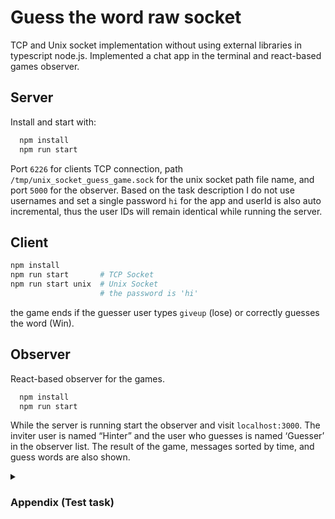 
# Guess the word raw socket
TCP and Unix socket implementation without using external libraries in typescript node.js. Implemented a chat app in the terminal and react-based games observer.

## Server
  Install and start with:
```bash
  npm install
  npm run start
```
  Port `6226` for clients TCP connection, path `/tmp/unix_socket_guess_game.sock` for the unix socket path file name, and port `5000` for the observer.
  Based on the task description I do not use usernames and set a single password `hi` for the app and userId is also auto incremental, thus the user IDs will remain identical while running the server.

## Client
  ```bash
  npm install
  npm run start       # TCP Socket
  npm run start unix  # Unix Socket
                      # the password is 'hi'
  ```
  the game ends if the guesser user types `giveup` (lose) or correctly guesses the word (Win).

## Observer
  React-based observer for the games.
```bash
  npm install
  npm run start
```
While the server is running start the observer and visit `localhost:3000`. The inviter user is named “Hinter” and the user who guesses is named ‘Guesser’ in the observer list. The result of the game, messages sorted by time, and guess words are also shown.

<details>
  <summary>
<h3>Appendix (Test task) </h3>
  </summary>

  
  Using a language of choice from the following:

- Rust
- Typescript
- Python
- C/C++

Without using external libraries (unless neccessary), write two applications. These applications will be a client and a server app.
They will communicate over a TCP socket and the exact "protocol" on top of that is up to you. 
Note: using just utf8 strings will have a negative impact on the judgement (hint - custom binary protocol is expected).

Upon connection - the server must send a message to the client - initiating the communication.
Client upon receiving it - answers to the server with a password.
This initial exchange then ends with server either disconnecting the client (wrong password) or assigning the client an ID and sending the ID back to the client.

At this moment, the server answers to any requests the client sends to the server. For unknown requests, the server must respond as well, such that client can identify it as an error.

The main function of the server at this moment - is to facilitate game of "Guess a word" between two clients.
The game flow is as follows:

1. Client A requests a list of possible opponents (IDs)
2. Server responds with a list of possible opponents (IDs)
3. Client A requests a match with opponent (ID), specifying a word to guess
4. Server either confirms this or rejects with an error code
5. The target client - client B - is informed of the match, and can begin guesses
6. Client A is informed of the progress of Client B (attempts)
7. Client A can write an arbitrary text (a hint) that is sent to and displayed by Client B
8. Match ends when Client B guesses the word, or gives up

#### Server specifics:
Must offer both Unix socket and a TCP port for client connection.

Optional/bonus: offer a website that displays the progress of all the matches, for a third party to observe.


#### RUNTIME:

Both the client and the server must run on Linux, specifically Ubuntu 22.04, without any containers or virtualization. It will be tested on x86 64bit architecture system.

#### JUDGEMENT:

The following things play role for passing to the interview stage:

- Understanding of both the technologies used and the language chosen.
- Complexity of the chosen solution.
- Efficiency of the custom communication protocol.
- Instructions to run the test task provided -> we will evaluate it on freshly installed Ubuntu 22.04.

</details>

